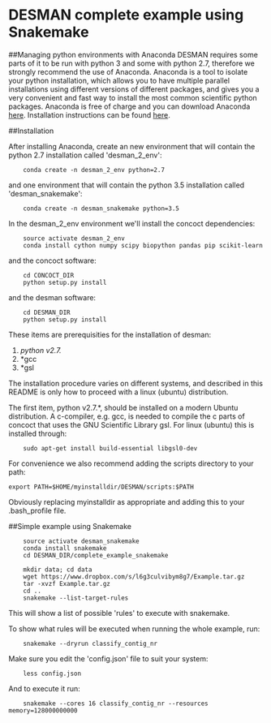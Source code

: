 # DESMAN complete example using Snakemake

##Managing python environments with Anaconda
DESMAN requires some parts of it to be run with python 3 and some with python 2.7, therefore we strongly recommend the use of Anaconda. Anaconda is a tool to isolate your python installation, which allows you to have multiple parallel installations using different versions of different packages, and gives you a very convenient and fast way to install the most common scientific python packages. Anaconda is free of charge and you can download Anaconda [here](https://store.continuum.io/cshop/anaconda/). Installation instructions can be found [here](http://docs.continuum.io/anaconda/install.html).


##Installation

After installing Anaconda, create an new environment that will contain the python 2.7 installation called 'desman_2_env':

```
    conda create -n desman_2_env python=2.7
```

and one environment that will contain the python 3.5 installation called 'desman_snakemake':


```
    conda create -n desman_snakemake python=3.5
```

In the desman_2_env environment we'll install the concoct dependencies:

```
    source activate desman_2_env
    conda install cython numpy scipy biopython pandas pip scikit-learn
```

and the concoct software:

```
    cd CONCOCT_DIR
    python setup.py install
```

and the desman software:

```
    cd DESMAN_DIR
    python setup.py install
```

These items are prerequisities for the installation of desman:

1. *python v2.7.*
2. *gcc
3. *gsl

The installation procedure varies on different systems, 
and described in this README is only how to proceed with a linux (ubuntu) distribution.

The first item, python v2.7.*, should be installed on a modern Ubuntu distribution. 
A c-compiler, e.g. gcc, is needed to compile the c parts of concoct that uses the 
GNU Scientific Library gsl. For linux (ubuntu) this is installed through:

```
    sudo apt-get install build-essential libgsl0-dev
```

For convenience we also recommend adding the scripts directory to your path:

```
export PATH=$HOME/myinstalldir/DESMAN/scripts:$PATH

````

Obviously replacing myinstalldir as appropriate and adding this to your .bash_profile file.

##Simple example using Snakemake

```
    source activate desman_snakemake
    conda install snakemake
    cd DESMAN_DIR/complete_example_snakemake

    mkdir data; cd data    
    wget https://www.dropbox.com/s/l6g3culvibym8g7/Example.tar.gz
    tar -xvzf Example.tar.gz
    cd ..
    snakemake --list-target-rules
```

This will show a list of possible 'rules' to execute with snakemake.

To show what rules will be executed when running the whole example, run:

```
    snakemake --dryrun classify_contig_nr
```

Make sure you edit the 'config.json' file to suit your system:

```
    less config.json
```

And to execute it run:

```
    snakemake --cores 16 classify_contig_nr --resources memory=128000000000
```

